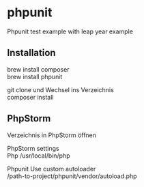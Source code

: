 # phpunit
Phpunit test example with leap year example

## Installation
brew install composer  
brew install phpunit

git clone und Wechsel ins Verzeichnis  
composer install

## PhpStorm
Verzeichnis in PhpStorm öffnen  

PhpStorm settings  
Php /usr/local/bin/php

Phpunit Use custom autoloader  
/path-to-project/phpunit/vendor/autoload.php